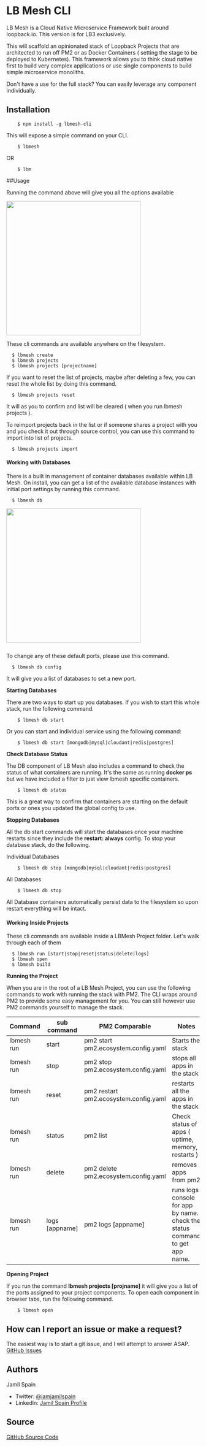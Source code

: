 # LB Mesh CLI

LB Mesh is a Cloud Native Microservice Framework built around loopback.io.  This version is for LB3 exclusively.  

This will scaffold an opinionated stack of Loopback Projects that are architected to run off PM2 or as Docker Containers ( setting the stage to be deployed to Kubernetes). This framework allows you to think cloud native first to build very complex applications or use single components to build simple microservice monoliths.  

Don't have a use for the full stack? You can easily leverage any component individually. 


## Installation

```
	$ npm install -g lbmesh-cli
``` 

This will expose a simple command on your CLI.

```
	$ lbmesh
```

OR

```
	$ lbm
```

##Usage

Running the command above will give you all the options available

<img src="https://s3.amazonaws.com/lbmesh/lbmesh-cli2.png" height="350" />
 

These cli commands are available anywhere on the filesystem. 

```
  $ lbmesh create
  $ lbmesh projects
  $ lbmesh projects [projectname] 

```
If you want to reset the list of projects, maybe after deleting a few, you can reset the whole list by doing this command. 

```
  $ lbmesh projects reset
```
It will as you to confirm and list will be cleared ( when you run lbmesh projects ).

To reimport projects back in the list or if someone shares a project with you and you check it out through source control, you can use this command to import into list of projects.

```
  $ lbmesh projects import
```

#### Working with Databases


There is a built in management of container databases available within LB Mesh. On install, you can get a list of the available database instances with initial port settings by running this command. 

```
  $ lbmesh db
```

<img src="https://s3.amazonaws.com/lbmesh/lbmesh-db-status.png" height="350"/>

<div style="height:12px;"></div>

To change any of these default ports, please use this command. 

```
  $ lbmesh db config
```

It will give you a list of databases to set a new port. 
 

**Starting Databases** 

There are two ways to start up you databases.  If you wish to start this whole stack, run the following command. 

```
	$ lbmesh db start
```

Or you can start and individual service using the following command:

``` 
	$ lbmesh db start [mongodb|mysql|cloudant|redis|postgres]
```

**Check Database Status**

The DB component of LB Mesh also includes a command to check the status of what containers are running.  It's the same as running **docker ps** but we have included a filter to just view lbmesh specific containers. 

```
	$ lbmesh db status
```
This is a great way to confirm that containers are starting on the default ports or ones you updated the global config to use. 

**Stopping Databases**

All the db start commands will start the databases once your machine restarts since they include the **restart: always** config.  To stop your database stack, do the following. 

Individual Databases
```
	$ lbmesh db stop [mongodb|mysql|cloudant|redis|postgres]
```

All Databases
``` 
	$ lbmesh db stop
```

All Database containers automatically persist data to the filesystem so upon restart everything will be intact.


#### Working Inside Projects


These cli commands are available inside a LBMesh Project folder.  Let's walk through each of them
```
  $ lbmesh run [start|stop|reset|status|delete|logs]
  $ lbmesh open
  $ lbmesh build

```

**Running the Project**

When you are in the root of a LB Mesh Project, you can use the following commands to work with running the stack with PM2.  The CLI wraps around PM2 to provide some easy management for you. You can still however use PM2 commands yourself to manage the stack.  

Command  | sub command|  PM2 Comparable | Notes 
------------- | ------------ |  ------------- |  -------------
lbmesh run    | start | pm2 start pm2.ecosystem.config.yaml   | Starts the stack
lbmesh run    | stop | pm2 stop pm2.ecosystem.config.yaml  | stops all apps in the stack
lbmesh run    | reset | pm2 restart pm2.ecosystem.config.yaml |   restarts all the apps in the stack 
lbmesh run   | status | pm2 list | Check status of apps ( uptime, memory, restarts )
lbmesh run   | delete | pm2 delete pm2.ecosystem.config.yaml  | removes apps from pm2 
lbmesh run   | logs [appname] | pm2 logs [appname] | runs logs console for app by name. check the status command to get app name. 

**Opening Project**

If you run the command **lbmesh projects [projname]** it will give you a list of the ports assigned to your project components.  To open each component in browser tabs, run the following command. 

```
	$ lbmesh open
```



## How can I report an issue or make a request?

The easiest way is to start a git issue, and I will attempt to answer ASAP. [GitHub Issues](https://github.com/lb-mesh/lbmesh-cli/issues)

## Authors

Jamil Spain 
* Twitter: [@iamjamilspain](https://www.twitter.com/iamjamilspain)
* LinkedIn: [Jamil Spain Profile](https://www.linkedin.com/in/jamilspain/)


## Source

[GitHub Source Code](https://github.com/lb-mesh/lbmesh-cli)
